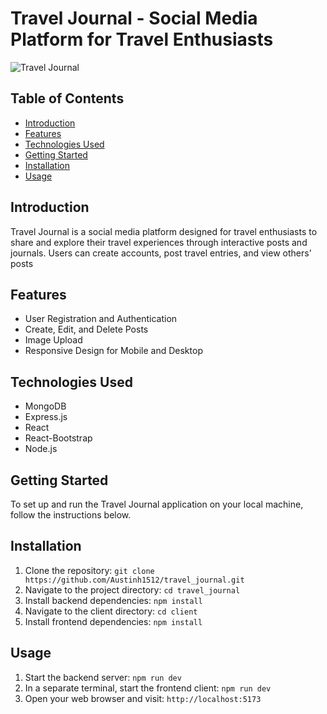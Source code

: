 # Travel Journal - Social Media Platform for Travel Enthusiasts

![Travel Journal](https://www.dropbox.com/scl/fi/e94ufvxcbe49fabzd2t3h/travel-journal.PNG?rlkey=yxmpakzio5iozh1gep0q788yl&dl=0)

## Table of Contents
- [Introduction](#introduction)
- [Features](#features)
- [Technologies Used](#technologies-used)
- [Getting Started](#getting-started)
- [Installation](#installation)
- [Usage](#usage)


## Introduction
Travel Journal is a social media platform designed for travel enthusiasts to share and explore their travel experiences through interactive posts and journals. Users can create accounts, post travel entries, and view others' posts

## Features
- User Registration and Authentication
- Create, Edit, and Delete Posts
- Image Upload
- Responsive Design for Mobile and Desktop

## Technologies Used
- MongoDB
- Express.js
- React
- React-Bootstrap
- Node.js

## Getting Started
To set up and run the Travel Journal application on your local machine, follow the instructions below.

## Installation
1. Clone the repository: `git clone https://github.com/Austinh1512/travel_journal.git`
2. Navigate to the project directory: `cd travel_journal`
3. Install backend dependencies: `npm install`
4. Navigate to the client directory: `cd client`
5. Install frontend dependencies: `npm install`

## Usage
1. Start the backend server: `npm run dev`
2. In a separate terminal, start the frontend client: `npm run dev`
3. Open your web browser and visit: `http://localhost:5173`

